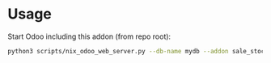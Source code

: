 # Usage

Start Odoo including this addon (from repo root):

```bash
python3 scripts/nix_odoo_web_server.py --db-name mydb --addon sale_stock_restocking_fee_invoicing
```
